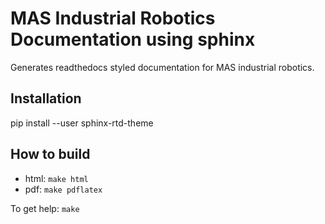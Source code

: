 # MAS Industrial Robotics Documentation using sphinx

Generates readthedocs styled documentation for MAS industrial robotics.

## Installation

pip install --user sphinx-rtd-theme

## How to build

* html: `make html`
* pdf: `make pdflatex`

To get help: ``make``
